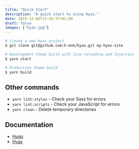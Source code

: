 ```yaml
---
title: "Quick Start"
description: "A quick start to using Hyas."
date: 2019-12-04T15:43:37+01:00
draft: false
images: ["hyas.jpg"]
---
```


```bash
# Create a new Hyas project
$ git clone git@github.com:h-enk/hyas.git my-hyas-site

# Development theme build with live reloading and injection
$ yarn start

# Production theme build
$ yarn build
```

## Other commands

- `yarn lint:styles` - Check your Sass for errors
- `yarn lint:scripts` -  Check your JavaScript for errors
- `yarn clean` -  Delete temporary directories


## Documentation

- [Hugo](https://gohugo.io/documentation/)
- [Hyas](https://github.com/h-enk/hyas)
